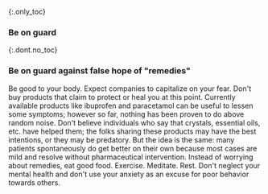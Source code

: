 {:.only_toc}
### Be on guard

{:.dont.no_toc}
### Be on guard against false hope of "remedies"

Be good to your body. Expect companies to capitalize on your fear. Don't buy products that claim to protect or heal you at this point. Currently
available products like ibuprofen and paracetamol can be useful to lessen some symptoms; however so far, nothing has been proven to do above random noise. Don't believe individuals who say that crystals, essential oils, etc. have helped them; the folks sharing these products may have the best intentions, or they may be predatory. But the idea is the same: many patients spontaneously do get better on their own because most cases are mild and resolve without pharmaceutical intervention. Instead of worrying about remedies, eat good food. Exercise. Meditate. Rest. Don't neglect your mental health and don't use your anxiety as an excuse for poor behavior towards others.
